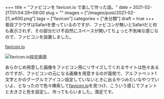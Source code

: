 +++
title = "ファビコンを favicon.io で楽して作った話。"
date = 2021-02-21T01:04:29+09:00
slug = ""
images = ["/images/post/2021-02-21_w600.png"]
tags = ["favicon"]
categories = ["未分類"]
draft = true
+++
普段ブラウザはSafariを使っているのですが、ファビコンが無いとSafariだと何も表示されず、その部分だけ不自然にスペースが開いてちょっと不気味な感じなので、ファビコンを設置しました。

[favicon.io](https://favicon.io/)
<!--more-->
![favicon.io設定画面](/images/post/2021-02-21_w600.png)

あらかじめ用意した画像をファビコン用にリサイズしてくれるサイトは色々あるのですが、ファビコンの元になる画像を用意するのが面倒で、アルファベット1文字とかのグーグルでアイコン設定していないときに出るやつみたいなやつでいいよ、となったので色々検索して[favicon.io](https://favicon.io/)を見つけ、こういう感じでフォントと大きさと色を設定し、作ってもらいました。満足です。
